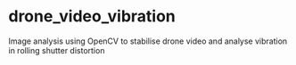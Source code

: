 # drone_video_vibration
Image analysis using OpenCV to stabilise drone video and analyse vibration in rolling shutter distortion
